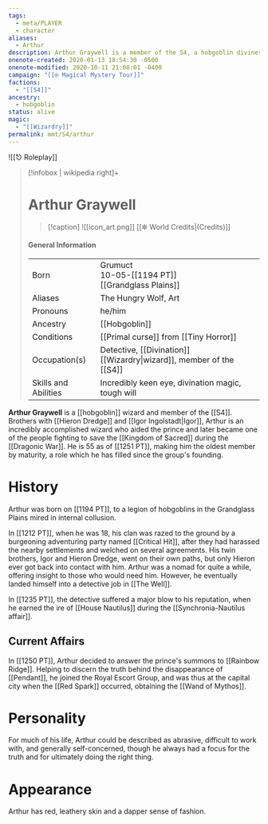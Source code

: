 ```yaml
---
tags:
  - meta/PLAYER
  - character
aliases:
  - Arthur
description: Arthur Graywell is a member of the S4, a hobgoblin diviner wizard with a penchant for snark and a good heart at his core.
onenote-created: 2020-01-13 18:54:30 -0500
onenote-modified: 2020-10-11 21:08:01 -0400
campaign: "[[⍟ Magical Mystery Tour]]"
factions:
  - "[[S4]]"
ancestry:
  - hobgoblin
status: alive
magic:
  - "[[Wizardry]]"
permalink: mmt/S4/arthur
---
```

![[⎋ Roleplay]]
>[!infobox | wikipedia right]+
># Arthur Graywell
>>[!caption] 
>>![[icon_art.png]]
>>[[✼ World Credits|(Credits)]]
>#### General Information
>| | |
>| --- | --- |
>| Born | Grumuct<br>10-05-[[1194 PT]]<br>[[Grandglass Plains]] |
>| Aliases | The Hungry Wolf, Art |
>| Pronouns |  he/him  |
>| Ancestry | [[Hobgoblin]] |
>| Conditions | [[Primal curse]] from [[Tiny Horror]] |
>| Occupation(s) | Detective, [[Divination]] [[Wizardry\|wizard]], member of the [[S4]] |
>| Skills and Abilities | Incredibly keen eye, divination magic, tough will |


**Arthur Graywell** is a [[hobgoblin]] wizard and member of the [[S4]]. Brothers with [[Hieron Dredge]] and [[Igor Ingolstadt|Igor]], Arthur is an incredibly accomplished wizard who aided the prince and later became one of the people fighting to save the [[Kingdom of Sacred]] during the [[Dragonic War]]. He is 55 as of [[1251 PT]], making him the oldest member by maturity, a role which he has filled since the group's founding.

# History
Arthur was born on [[1194 PT]], to a legion of hobgoblins in the Grandglass Plains mired in internal collusion.

In [[1212 PT]], when he was 18, his clan was razed to the ground by a burgeoning adventuring party named [[Critical Hit]], after they had harassed the nearby settlements and welched on several agreements. His twin brothers, Igor and Hieron Dredge, went on their own paths, but only Hieron ever got back into contact with him. Arthur was a nomad for quite a while, offering insight to those who would need him. However, he eventually landed himself into a detective job in [[The Well]].

In [[1235 PT]], the detective suffered a major blow to his reputation, when he earned the ire of [[House Nautilus]] during the [[Synchronia-Nautilus affair]].
## Current Affairs
In [[1250 PT]], Arthur decided to answer the prince's summons to [[Rainbow Ridge]]. Helping to discern the truth behind the disappearance of [[Pendant]], he joined the Royal Escort Group, and was thus at the capital city when the [[Red Spark]] occurred, obtaining the [[Wand of Mythos]].
# Personality
For much of his life, Arthur could be described as abrasive, difficult to work with, and generally self-concerned, though he always had a focus for the truth and for ultimately doing the right thing. 

# Appearance
Arthur has red, leathery skin and a dapper sense of fashion.